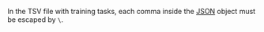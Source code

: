 In the TSV file with training tasks, each comma inside the [JSON](../../../../glossary.md#json-format) object must be escaped by `\`.